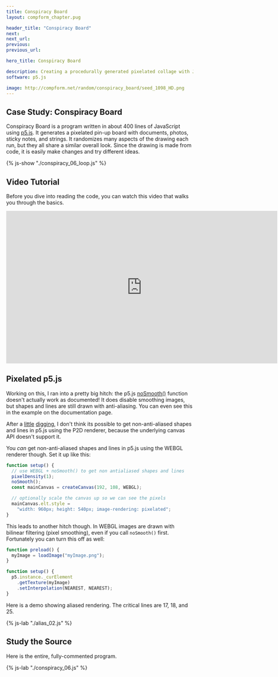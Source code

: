 ```yaml
---
title: Conspiracy Board
layout: compform_chapter.pug

header_title: "Conspiracy Board"
next:
next_url:
previous:
previous_url:

hero_title: Conspiracy Board

description: Creating a procedurally generated pixelated collage with Javascript and p5.js
software: p5.js

image: http://compform.net/random/conspiracy_board/seed_1098_HD.png
---
```


## Case Study: Conspiracy Board

Conspiracy Board is a program written in about 400 lines of JavaScript using [p5.js](https://p5js.org/). It generates a pixelated pin-up board with documents, photos, sticky notes, and strings. It randomizes many aspects of the drawing each run, but they all share a similar overall look. Since the drawing is made from code, it is easily make changes and try different ideas.

{% js-show "./conspiracy_06_loop.js" %}

## Video Tutorial

Before you dive into reading the code, you can watch this video that walks you through the basics.

<div style="">
<iframe width="730" height="410" src="https://www.youtube.com/embed/E7BBxBkDbho" title="YouTube video player" frameborder="0" allow="accelerometer; autoplay; clipboard-write; encrypted-media; gyroscope; picture-in-picture" allowfullscreen></iframe>
</div>

## Pixelated p5.js

Working on this, I ran into a pretty big hitch: the p5.js [noSmooth()](https://p5js.org/reference/p5/noSmooth) function doesn't actually work as documented! It does disable smoothing images, but shapes and lines are still drawn with anti-aliasing. You can even see this in the example on the documentation page.

After a [little](https://stackoverflow.com/questions/195262/can-i-turn-off-antialiasing-on-an-html-canvas-element) [digging](https://github.com/processing/p5.js/issues/5472), I don't think its possible to get non-anti-aliased shapes and lines in p5.js using the P2D renderer, because the underlying canvas API doesn't support it.

You _can_ get non-anti-aliased shapes and lines in p5.js using the WEBGL renderer though. Set it up like this:

```javascript
function setup() {
  // use WEBGL + noSmooth() to get non antialiased shapes and lines
  pixelDensity(1);
  noSmooth();
  const mainCanvas = createCanvas(192, 108, WEBGL);

  // optionally scale the canvas up so we can see the pixels
  mainCanvas.elt.style =
    "width: 960px; height: 540px; image-rendering: pixelated";
}
```

This leads to another hitch though. In WEBGL images are drawn with bilinear filtering (pixel smoothing), even if you call `noSmooth()` first. Fortunately you can turn this off as well:

```javascript
function preload() {
  myImage = loadImage("myImage.png");
}

function setup() {
  p5.instance._curElement
    .getTexture(myImage)
    .setInterpolation(NEAREST, NEAREST);
}
```

Here is a demo showing aliased rendering. The critical lines are 17, 18, and 25.

{% js-lab "./alias_02.js" %}

## Study the Source

Here is the entire, fully-commented program.

{% js-lab "./conspiracy_06.js" %}

